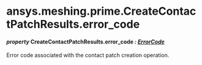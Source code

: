 <a id="ansys-meshing-prime-createcontactpatchresults-error-code"></a>

# ansys.meshing.prime.CreateContactPatchResults.error_code

<a id="ansys.meshing.prime.CreateContactPatchResults.error_code"></a>

#### *property* CreateContactPatchResults.error_code *: [ErrorCode](ansys.meshing.prime.ErrorCode.md#ansys.meshing.prime.ErrorCode)*

Error code associated with the contact patch creation operation.

<!-- !! processed by numpydoc !! -->
